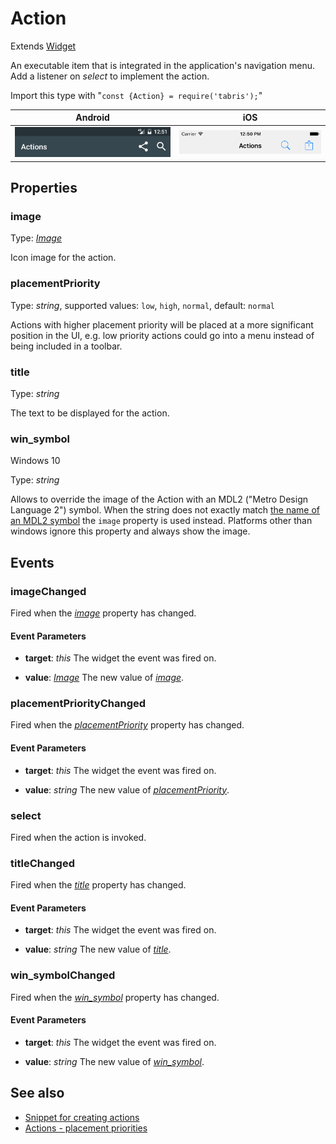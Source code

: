 ---
---
# Action

Extends [Widget](Widget.md)

An executable item that is integrated in the application's navigation menu. Add a listener on *select* to implement the action.

Import this type with "`const {Action} = require('tabris');`"

Android | iOS
--- | ---
![Action on Android](img/android/Action.png) | ![Action on iOS](img/ios/Action.png)

## Properties

### image


Type: *[Image](../types.md#image)*

Icon image for the action.

### placementPriority


Type: *string*, supported values: `low`, `high`, `normal`, default: `normal`

Actions with higher placement priority will be placed at a more significant position in the UI, e.g. low priority actions could go into a menu instead of being included in a toolbar.

### title


Type: *string*

The text to be displayed for the action.

### win_symbol
<p class="platforms"><span class="windows-tag" title="supported on Windows 10">Windows 10</span></p>

Type: *string*

Allows to override the image of the Action with an MDL2 ("Metro Design Language 2") symbol. When the string does not exactly match [the name of an MDL2 symbol](https://msdn.microsoft.com/en-us/library/windows/apps/windows.ui.xaml.controls.symbol.aspx) the `image` property is used instead. Platforms other than windows ignore this property and always show the image.


## Events

### imageChanged

Fired when the [*image*](#image) property has changed.

#### Event Parameters 
- **target**: *this*
    The widget the event was fired on.

- **value**: *[Image](../types.md#image)*
    The new value of [*image*](#image).


### placementPriorityChanged

Fired when the [*placementPriority*](#placementPriority) property has changed.

#### Event Parameters 
- **target**: *this*
    The widget the event was fired on.

- **value**: *string*
    The new value of [*placementPriority*](#placementPriority).


### select

Fired when the action is invoked.
### titleChanged

Fired when the [*title*](#title) property has changed.

#### Event Parameters 
- **target**: *this*
    The widget the event was fired on.

- **value**: *string*
    The new value of [*title*](#title).


### win_symbolChanged

Fired when the [*win_symbol*](#win_symbol) property has changed.

#### Event Parameters 
- **target**: *this*
    The widget the event was fired on.

- **value**: *string*
    The new value of [*win_symbol*](#win_symbol).





## See also

- [Snippet for creating actions](https://github.com/eclipsesource/tabris-js/tree/v2.0.0-rc2/snippets/navigationview-action.js)
- [Actions - placement priorities](https://github.com/eclipsesource/tabris-js/tree/v2.0.0-rc2/snippets/navigationview-action-placementpriority.js)
